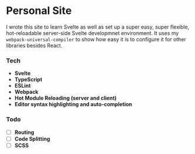 # Personal Site

I wrote this site to learn Svelte as well as set up a super easy, super flexible, hot-reloadable
server-side Svelte developmnet environment. It uses my `webpack-universal-compiler` to show how
easy it is to configure it for other libraries besides React. 

### Tech

- **Svelte**
- **TypeScript**
- **ESLint**
- **Webpack**
- **Hot Module Reloading (server and client)**
- **Editor syntax highlighting and auto-completion**

### Todo

- [ ] **Routing**
- [ ] **Code Splitting**
- [ ] **SCSS**

